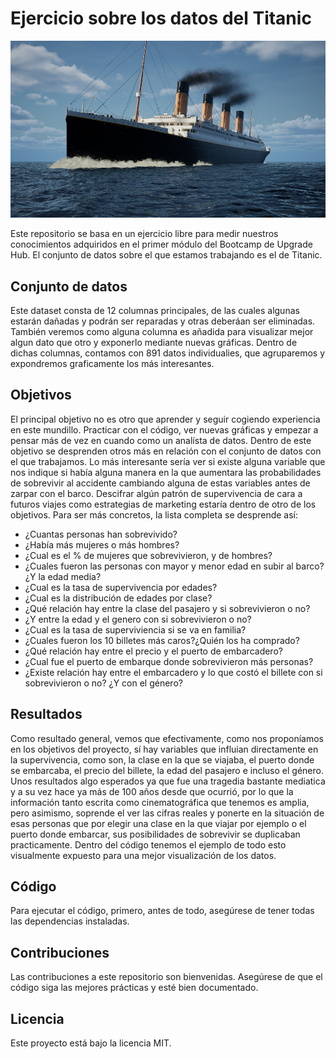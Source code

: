# Ejercicio sobre los datos del Titanic

![Titanic_Imagen](Titanic_Imagen.png)

Este repositorio se basa en un ejercicio libre para medir nuestros conocimientos adquiridos en el primer módulo del Bootcamp de Upgrade Hub. El conjunto de datos sobre el que estamos trabajando es el de Titanic.

## Conjunto de datos

Este dataset consta de 12 columnas principales, de las cuales algunas estarán dañadas y podrán ser reparadas y otras deberáan ser eliminadas. También veremos como alguna columna es añadida para visualizar mejor algun dato que otro y exponerlo mediante nuevas gráficas. Dentro de dichas columnas, contamos con 891 datos individualies, que agruparemos y expondremos graficamente los más interesantes.

## Objetivos

El principal objetivo no es otro que aprender y seguir cogiendo experiencia en este mundillo. Practicar con el código, ver nuevas gráficas y empezar a pensar más de vez en cuando como un analísta de datos. Dentro de este objetivo se desprenden otros más en relación con el conjunto de datos con el que trabajamos. Lo más interesante sería ver si existe alguna variable que nos indique si había alguna manera en la que aumentara las probabilidades de sobrevivir al accidente cambiando alguna de estas variables antes de zarpar con el barco. Descifrar algún patrón de supervivencia de cara a futuros viajes como estrategias de marketing estaría dentro de otro de los objetivos. Para ser más concretos, la lista completa se desprende así:

- ¿Cuantas personas han sobrevivido?
- ¿Había más mujeres o más hombres?
- ¿Cual es el % de mujeres que sobrevivieron, y de hombres?
- ¿Cuales fueron las personas con mayor y menor edad en subir al barco?¿Y la edad media?
- ¿Cual es la tasa de supervivencia por edades?
- ¿Cual es la distribución de edades por clase?
- ¿Qué relación hay entre la clase del pasajero y si sobrevivieron o no?
- ¿Y entre la edad y el genero con si sobrevivieron o no?
- ¿Cual es la tasa de superviviencia si se va en familia?
- ¿Cuales fueron los 10 billetes más caros?¿Quién los ha comprado?
- ¿Qué relación hay entre el precio y el puerto de embarcadero?
- ¿Cual fue el puerto de embarque donde sobrevivieron más personas?
- ¿Existe relación hay entre el embarcadero y lo que costó el billete con si sobrevivieron o no? ¿Y con el género?

## Resultados

Como resultado general, vemos que efectivamente, como nos proponíamos en los objetivos del proyecto, sí hay variables que influian directamente en la supervivencia, como son, la clase en la que se viajaba, el puerto donde se embarcaba, el precio del billete, la edad del pasajero e incluso el género. Unos resultados algo esperados ya que fue una tragedia bastante mediatica y a su vez hace ya más de 100 años desde que ocurrió, por lo que la información tanto escrita como cinematográfica que tenemos es amplia, pero asimismo, soprende el ver las cifras reales y ponerte en la situación de esas personas que por elegir una clase en la que viajar por ejemplo o el puerto donde embarcar, sus posibilidades de sobrevivir se duplicaban practicamente.
Dentro del código tenemos el ejemplo de todo esto visualmente expuesto para una mejor visualización de los datos.

## Código

Para ejecutar el código, primero, antes de todo, asegúrese de tener todas las dependencias instaladas.

## Contribuciones

Las contribuciones a este repositorio son bienvenidas. Asegúrese de que el código siga las mejores prácticas y esté bien documentado.

## Licencia

Este proyecto está bajo la licencia MIT.

